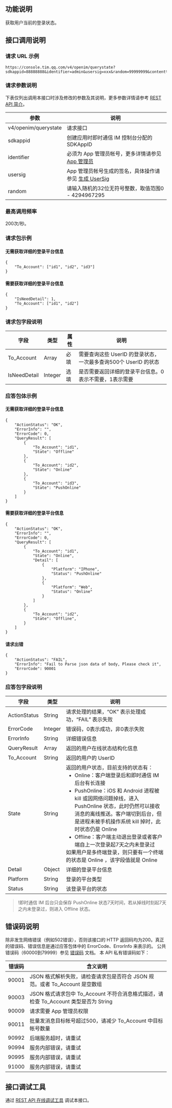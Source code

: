 ## 功能说明
获取用户当前的登录状态。

## 接口调用说明
### 请求 URL 示例
```
https://console.tim.qq.com/v4/openim/querystate?sdkappid=88888888&identifier=admin&usersig=xxx&random=99999999&contenttype=json
```
### 请求参数说明

下表仅列出调用本接口时涉及修改的参数及其说明，更多参数详情请参考 [REST API 简介](https://cloud.tencent.com/document/product/269/1519)。

| 参数               | 说明                                 |
| ------------------ | ------------------------------------ |
| v4/openim/querystate  | 请求接口                             |
| sdkappid           | 创建应用时即时通信 IM 控制台分配的 SDKAppID |
| identifier         | 必须为 App 管理员帐号，更多详情请参见 [App 管理员](https://cloud.tencent.com/document/product/269/31999#app-.E7.AE.A1.E7.90.86.E5.91.98)                |
| usersig            | App 管理员帐号生成的签名，具体操作请参见 [生成 UserSig](https://cloud.tencent.com/document/product/269/32688)    |
| random             | 请输入随机的32位无符号整数，取值范围0 - 4294967295                 |

### 最高调用频率

200次/秒。

### 请求包示例
#### 无需获取详细的登录平台信息
```
{
    "To_Account": ["id1", "id2", "id3"]
}

```

#### 需要获取详细的登录平台信息
```
{
    "IsNeedDetail": 1,
    "To_Account": ["id1", "id2"]
}
```

### 请求包字段说明

| 字段 | 类型 | 属性 | 说明 |
|---------|---------|---------|---------|
| To_Account | Array | 必填 |需要查询这些 UserID 的登录状态，一次最多查询500个 UserID 的状态  |
| IsNeedDetail | Integer | 选填 | 是否需要返回详细的登录平台信息。0表示不需要，1表示需要  |

### 应答包体示例
#### 无需获取详细的登录平台信息

```
{
    "ActionStatus": "OK",
    "ErrorInfo": "",
    "ErrorCode": 0,
    "QueryResult": [
        {
            "To_Account": "id1",
            "State": "Offline"
        },
        {
            "To_Account": "id2",
            "State": "Online"
        },
        {
            "To_Account": "id3",
            "State": "PushOnline"
        }
    ]
}

```
#### 需要获取详细的登录平台信息
```
{
    "ActionStatus": "OK",
    "ErrorInfo": "",
    "ErrorCode": 0,
    "QueryResult": [
        {
            "To_Account": "id1",
            "State": "Online",
            "Detail": [
                {
                    "Platform": "IPhone",
                    "Status": "PushOnline"
                },
                {
                    "Platform": "Web",
                    "Status": "Online"
                }
            ]
        },
        {
            "To_Account": "id2",
            "State": "Offline",
        }        
    ]
}
```

#### 请求出错
```
{
    "ActionStatus": "FAIL",
    "ErrorInfo": "Fail to Parse json data of body, Please check it",
    "ErrorCode": 90001
}
```

### 应答包字段说明

| 字段 | 类型 | 说明 |
|---------|---------|---------|
| ActionStatus | String | 请求处理的结果，“OK” 表示处理成功，“FAIL” 表示失败 |
| ErrorCode|	Integer	|错误码，0表示成功，非0表示失败 |
| ErrorInfo | String  | 详细错误信息 |
| QueryResult | Array | 返回的用户在线状态结构化信息 |
| To_Account | String |返回的用户的 UserID  |
| State | String | 返回的用户状态，目前支持的状态有：<ul style="margin:0;"><li>Online：客户端登录后和即时通信 IM 后台有长连接</li><li>PushOnline：iOS 和 Android 进程被 kill 或因网络问题掉线，进入 PushOnline 状态，此时仍然可以接收消息的离线推送。客户端切到后台，但是进程未被手机操作系统 kill 掉时，此时状态仍是 Online</li><li>Offline：客户端主动退出登录或者客户端自上一次登录起7天之内未登录过</li></ul>如果用户是多终端登录，则只要有一个终端的状态是 Online ，该字段值就是 Online|
| Detail | Object | 详细的登录平台信息  |
| Platform | String | 登录的平台类型  |
| Status | String | 该登录平台的状态  |

>!即时通信 IM 后台只会保存 PushOnline 状态7天时间，若从掉线时刻起7天之内未登录过，则进入 Offline 状态。

## 错误码说明
除非发生网络错误（例如502错误），否则该接口的 HTTP 返回码均为200。真正的错误码、错误信息是通过应答包体中的 ErrorCode、ErrorInfo 来表示的。
公共错误码（60000到79999）参见 [错误码](https://cloud.tencent.com/document/product/269/1671) 文档。
本 API 私有错误码如下：

| 错误码 | 含义说明|
|---------|---------|
| 90001 | JSON 格式解析失败，请检查请求包是否符合 JSON 规范。或者 To_Account 是空数组|
| 90003 | JSON 格式请求包中 To_Account 不符合消息格式描述，请检查 To_Account 类型是否为 String |
| 90009 |请求需要 App 管理员权限|
| 90011 |批量发消息目标帐号超过500，请减少 To_Account 中目标帐号数量|
| 90992 |后端服务超时，请重试|
| 90994 |服务内部错误，请重试|
| 90995 |服务内部错误，请重试|
| 91000 |服务内部错误，请重试|

## 接口调试工具
通过 [REST API 在线调试工具](https://avc.qcloud.com/im/APITester/APITester.html#v4/openim/querystate) 调试本接口。
